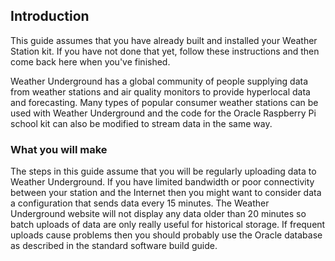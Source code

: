 ## Introduction

This guide assumes that you have already built and installed your Weather Station kit. If you have not done that yet, follow these instructions and then come back here when you've finished.

Weather Underground has a global community of people supplying data from weather stations and air quality monitors to provide hyperlocal data and forecasting. Many types of popular consumer weather stations can be used with Weather Underground and the code for the Oracle Raspberry Pi school kit can also be modified to stream data in the same way.

### What you will make
The steps in this guide assume that you will be regularly uploading data to Weather Underground. If you have limited bandwidth or poor connectivity between your station and the Internet then you might want to consider data a configuration that sends data every 15 minutes. The Weather Underground website will not display any data older than 20 minutes so batch uploads of data are only really useful for historical storage. If frequent uploads cause problems then you should probably use the Oracle database as described in the standard software build guide.
